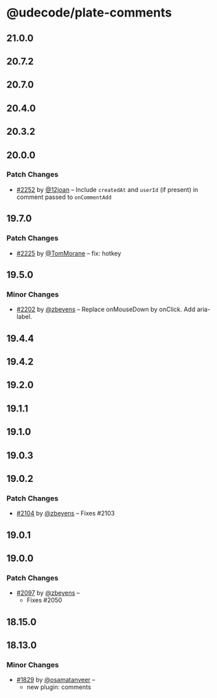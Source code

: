 # @udecode/plate-comments

## 21.0.0

## 20.7.2

## 20.7.0

## 20.4.0

## 20.3.2

## 20.0.0

### Patch Changes

- [#2252](https://github.com/udecode/plate/pull/2252) by [@12joan](https://github.com/12joan) – Include `createdAt` and `userId` (if present) in comment passed to `onCommentAdd`

## 19.7.0

### Patch Changes

- [#2225](https://github.com/udecode/plate/pull/2225) by [@TomMorane](https://github.com/TomMorane) – fix: hotkey

## 19.5.0

### Minor Changes

- [#2202](https://github.com/udecode/plate/pull/2202) by [@zbeyens](https://github.com/zbeyens) – Replace onMouseDown by onClick. Add aria-label.

## 19.4.4

## 19.4.2

## 19.2.0

## 19.1.1

## 19.1.0

## 19.0.3

## 19.0.2

### Patch Changes

- [#2104](https://github.com/udecode/plate/pull/2104) by [@zbeyens](https://github.com/zbeyens) – Fixes #2103

## 19.0.1

## 19.0.0

### Patch Changes

- [#2097](https://github.com/udecode/plate/pull/2097) by [@zbeyens](https://github.com/zbeyens) –
  - Fixes #2050

## 18.15.0

## 18.13.0

### Minor Changes

- [#1829](https://github.com/udecode/plate/pull/1829) by [@osamatanveer](https://github.com/osamatanveer) –
  - new plugin: comments
